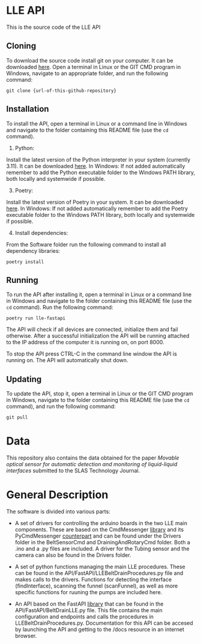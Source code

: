 # LLE API

This is the source code of the LLE API

## Cloning
To download the source code install git on your computer. It can be downloaded [here](https://git-scm.com/download/win). Open a terminal in Linux or the GIT CMD program in Windows, navigate to an appropriate folder, and run the following command:

`git clone {url-of-this-github-repository}`

## Installation

To install the API, open a terminal in Linux or a command line in Windows and navigate to the folder containing this README file (use the `cd` command).

1. Python:

Install the latest version of the Python interpreter in your system (currently 3.11). It can be downloaded [here](https://www.python.org/downloads/).
In Windows: If not added automatically remember to add the Python executable folder to the Windows PATH library, both locally and systemwide if possible.

3. Poetry:

Install the latest version of Poetry in your system. It can be downloaded [here](https://python-poetry.org/docs/).
In Windows: If not added automatically remember to add the Poetry executable folder to the Windows PATH library, both locally and systemwide if possible.

4. Install dependencies:

From the Software folder run the following command to install all dependency libraries:

`poetry install`

## Running
To run the API after installing it, open a terminal in Linux or a command line in Windows and navigate to the folder containing this README file (use the `cd` command). Run the following command:

`poetry run lle-fastapi`

The API will check if all devices are connected, initialize them and fail otherwise. After a successful initialization the API will be running attached to the IP address of the computer it is running on, on port 8000.

To stop the API press CTRL-C in the command line window the API is running on. The API will automatically shut down.

## Updating

To update the API, stop it, open a terminal in Linux or the GIT CMD program in Windows, navigate to the folder containing this README file (use the `cd` command), and run the following command:

`git pull`

# Data

This repository also contains the data obtained for the paper *Movable optical sensor for automatic detection and monitoring of liquid-liquid interfaces* submitted to the SLAS Technology Journal.

# General Description

The software is divided into various parts:

- A set of drivers for controlling the arduino boards in the two LLE main components. These are based on the CmdMessenger [library](https://github.com/thijse/Arduino-CmdMessenger) and its PyCmdMessenger [counterpart](https://github.com/harmsm/PyCmdMessenger) and can be found under the Drivers folder in the BeltSensorCmd and DrainingAndRotaryCmd folder. Both a .ino and a .py files are included. A driver for the Tubing sensor and the camera can also be found in the Drivers folder.

- A set of python functions managing the main LLE procedures. These can be found in the API/FastAPI/LLEBeltDrainProcedures.py file and makes calls to the drivers. Functions for detecting the interface (findInterface), scanning the funnel (scanFunnel), as well as more specific functions for ruuning the pumps are included here.

- An API based on the FastAPI [library](https://fastapi.tiangolo.com/) that can be found in the API/FastAPI/BeltDrainLLE.py file. This file contains the main configuration and endpoints and calls the procedures in LLEBeltDrainProcedures.py. Documentation for this API can be accesed by launching the API and getting to the /docs resource in an internet browser.



